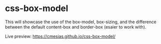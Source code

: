 # css-box-model
 This will showcase the use of the box-model, box-sizing, and the difference between the default content-box and border-box (esaier to work with).

Live preview: https://cmesias.github.io/css-box-model/
